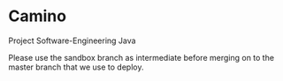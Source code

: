 # Camino
Project Software-Engineering Java

Please use the sandbox branch as intermediate before merging on to the master branch that we use to deploy.
